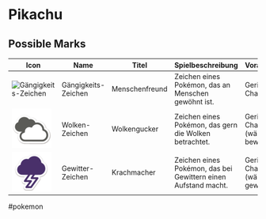 # Pikachu



## Possible Marks

 Icon                                      | Name                     | Titel          | Spielbeschreibung                                                            | Voraussetzung                                          
-------------------------------------------|--------------------------|----------------|------------------------------------------------------------------------------|--------------------------------------------------------
![Gängigkeits-Zeichen](../pokemonimages/80px-Gängigkeits-Zeichen_SWSH.png) | Gängigkeits-Zeichen      | Menschenfreund | Zeichen eines Pokémon, das an Menschen gewöhnt ist.                          | Geringe Chance
![Wolken-Zeichen](../pokemonimages/80px-Wolken-Zeichen_SWSH.png) | Wolken-Zeichen           | Wolkengucker   | Zeichen eines Pokémon, das gern die Wolken betrachtet.                       | Geringe Chance<br />(während es bewölkt ist)
![Gewitter-Zeichen](../pokemonimages/80px-Gewitter-Zeichen_SWSH.png) | Gewitter-Zeichen         | Krachmacher    | Zeichen eines Pokémon, das bei Gewittern einen Aufstand macht.               | Geringe Chance<br />(während es gewittert)

#pokemon